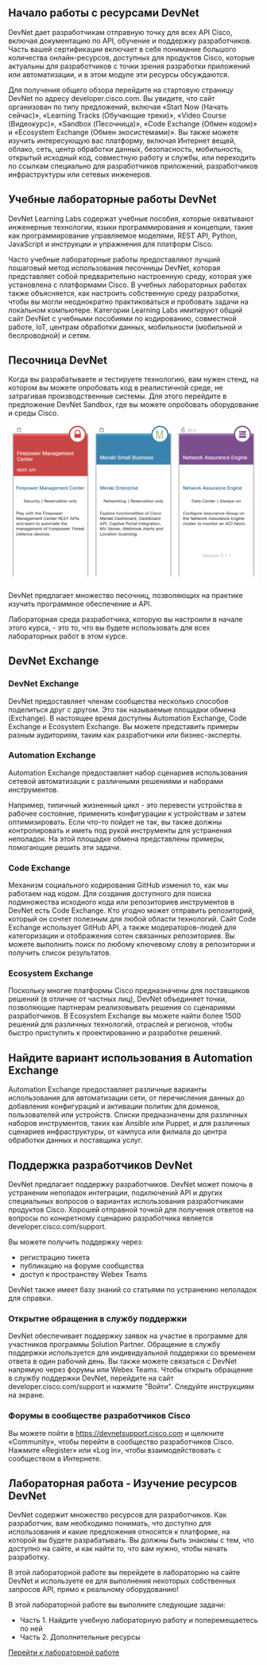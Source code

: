 <!-- 2.2.1 -->
## Начало работы с ресурсами DevNet

DevNet дает разработчикам отправную точку для всех API Cisco, включая документацию по API, обучение и поддержку разработчиков. Часть вашей сертификации включает в себя понимание большого количества онлайн-ресурсов, доступных для продуктов Cisco, которые актуальны для разработчиков с точки зрения разработки приложений или автоматизации, и в этом модуле эти ресурсы обсуждаются.

Для получения общего обзора перейдите на стартовую страницу DevNet по адресу developer.cisco.com. Вы увидите, что сайт организован по типу предложений, включая «Start Now (Начать сейчас)», «Learning Tracks (Обучающие треки)», «Video Course (Видеокурс)», «Sandbox (Песочница)», «Code Exchange (Обмен кодом)» и «Ecosystem Exchange (Обмен экосистемами)». Вы также можете изучить интересующую вас платформу, включая Интернет вещей, облако, сеть, центр обработки данных, безопасность, мобильность, открытый исходный код, совместную работу и службы, или переходить по ссылкам специально для разработчиков приложений, разработчиков инфраструктуры или сетевых инженеров.

<!-- 2.2.2 -->
## Учебные лабораторные работы DevNet

DevNet Learning Labs содержат учебные пособия, которые охватывают инженерные технологии, языки программирования и концепции, такие как программирование управляемое моделями, REST API, Python, JavaScript и инструкции и упражнения для платформ Cisco.

Часто учебные лабораторные работы предоставляют лучший пошаговый метод использования песочницы DevNet, которая представляет собой предварительно настроенную среду, которая уже установлена с платформами Cisco. В учебных лабораторных работах также объясняется, как настроить собственную среду разработки, чтобы вы могли неоднократно практиковаться и пробовать задачи на локальном компьютере. Категории Learning Labs имитируют общий сайт DevNet с учебными пособиями по кодированию, совместной работе, IoT, центрам обработки данных, мобильности (мобильной и беспроводной) и сетям.

<!-- 2.2.3 -->
## Песочница DevNet

Когда вы разрабатываете и тестируете технологию, вам нужен стенд, на котором вы можете опробовать код в реалистичной среде, не затрагивая производственные системы. Для этого перейдите в предложение DevNet Sandbox, где вы можете опробовать оборудование и среды Cisco.

![](./assets/2.2.3.png)
<!-- /courses/devnet/b7787a00-a780-11ea-9def-5fe628e1058f/b77bfc70-a780-11ea-9def-5fe628e1058f/assets/aca84c78-7316-4975-8e1a-9f6ce7de3875.svg -->
DevNet предлагает множество песочниц, позволяющих на практике изучить программное обеспечение и API.

Лабораторная среда разработчика, которую вы настроили в начале этого курса, - это то, что вы будете использовать для всех лабораторных работ в этом курсе.

<!-- 2.2.4 -->
## DevNet Exchange

### DevNet Exchange

DevNet предоставляет членам сообщества несколько способов поделиться друг с другом. Это так называемые площадки обмена (Exchange). В настоящее время доступны Automation Exchange, Code Exchange и Ecosystem Exchange. Вы можете представить примеры разным аудиториям, таким как разработчики или бизнес-эксперты.

### Automation Exchange

Automation Exchange предоставляет набор сценариев использования сетевой автоматизации с различными решениями и наборами инструментов.

Например, типичный жизненный цикл - это перевести устройства в рабочее состояние, применить конфигурации к устройствам и затем оптимизировать. Если что-то пойдет не так, вы также должны контролировать и иметь под рукой инструменты для устранения неполадок. На этой площадке обмена представлены примеры, помогающие решить эти задачи.

### Code Exchange

Механизм социального кодирования GitHub изменил то, как мы работаем над кодом. Для создания доступного для поиска подмножества исходного кода или репозиториев инструментов в DevNet есть Code Exchange. Кто угодно может отправить репозиторий, который он сочтет полезным для любой области технологий. Сайт Code Exchange использует GitHub API, а также модераторов-людей для категоризации и отображения сотен связанных репозиториев. Вы можете выполнить поиск по любому ключевому слову в репозитории и получить список результатов.

### Ecosystem Exchange

Поскольку многие платформы Cisco предназначены для поставщиков решений (в отличие от частных лиц), DevNet объединяет точки, позволяющие партнерам реализовывать решения со сценариями разработчиков. В Ecosystem Exchange вы можете найти более 1500 решений для различных технологий, отраслей и регионов, чтобы быстро приступить к проектированию и разработке решений.

<!-- 2.2.5 -->
## Найдите вариант использования в Automation Exchange

Automation Exchange предоставляет различные варианты использования для автоматизации сети, от перечисления данных до добавления конфигураций и активации политик для доменов, пользователей или устройств. Списки предназначены для различных наборов инструментов, таких как Ansible или Puppet, и для различных сценариев инфраструктуры, от кампуса или филиала до центра обработки данных и поставщика услуг.

<!-- 2.2.6 -->
## Поддержка разработчиков DevNet

DevNet предлагает поддержку разработчиков. DevNet может помочь в устранении неполадок интеграции, подключений API и других специальных вопросов о вариантах использования разработчиками продуктов Cisco. Хорошей отправной точкой для получения ответов на вопросы по конкретному сценарию разработчика является developer.cisco.com/support.

Вы можете получить поддержку через:

* регистрацию тикета
* публикацию на форуме сообщества
* доступ к пространству Webex Teams

DevNet также имеет базу знаний со статьями по устранению неполадок для справки.

### Открытие обращения в службу поддержки

DevNet обеспечивает поддержку заявок на участие в программе для участников программы Solution Partner. Обращение в службу поддержки используется для индивидуальной поддержки со временем ответа в один рабочий день. Вы также можете связаться с DevNet напрямую через форумы или Webex Teams. Чтобы открыть обращение в службу поддержки DevNet, перейдите на сайт developer.cisco.com/support и нажмите "Войти". Следуйте инструкциям на экране.

### Форумы в сообществе разработчиков Cisco

Вы можете пойти в https://devnetsupport.cisco.com и щелкните «Community», чтобы перейти в сообщество разработчиков Cisco. Нажмите «Register» или «Log in», чтобы взаимодействовать с сообществом в Интернете.

<!-- 2.2.7 -->
## Лабораторная работа - Изучение ресурсов DevNet

DevNet содержит множество ресурсов для разработчиков. Как разработчик, вам необходимо понимать, что доступно для использования и какие предложения относятся к платформе, на которой вы будете разрабатывать. Вы должны быть знакомы с тем, что доступно на сайте, и как найти то, что вам нужно, чтобы начать разработку.

В этой лабораторной работе вы перейдете в лабораторию на сайте DevNet и используете ее для выполнения некоторых собственных запросов API, прямо к реальному оборудованию!

В этой лабораторной работе вы выполните следующие задачи:

* Часть 1. Найдите учебную лабораторную работу и поперемещаетесь по ней
* Часть 2. Дополнительные ресурсы

[Перейти к лабораторной работе](../02.02.07-lab-explore-devnet-resources/README.md)